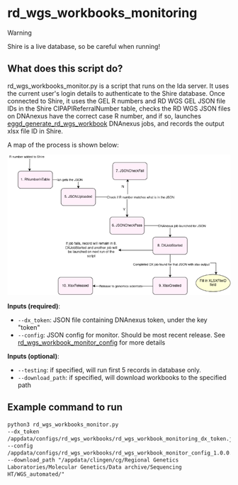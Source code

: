 # rd_wgs_workbooks_monitoring

> [!WARNING]  
> Shire is a live database, so be careful when running!

## What does this script do?
rd_wgs_workbooks_monitor.py is a script that runs on the Ida server. It uses the current user's login details to authenticate to the Shire database. Once connected to Shire, it uses the GEL R numbers and RD WGS GEL JSON file IDs in the Shire CIPAPIReferralNumber table, checks the RD WGS JSON files on DNAnexus have the correct case R number, and if so, launches [eggd_generate_rd_wgs_workbook](https://github.com/eastgenomics/eggd_generate_rd_wgs_workbook) DNAnexus jobs, and records the output xlsx file ID in Shire.

A map of the process is shown below:

![Image of workflow](RD_WGS_Shire_workflow.png)

**Inputs (required)**:
* `--dx_token`: JSON file containing DNAnexus token, under the key "token"
* `--config`: JSON config for monitor. Should be most recent release. See [rd_wgs_workbook_monitor_config](https://github.com/eastgenomics/rd_wgs_workbook_monitor_config) for more details

**Inputs (optional)**:
* `--testing`: if specified, will run first 5 records in database only.
* `--download_path`: if specified, will download workbooks to the specified path


## Example command to run
```
python3 rd_wgs_workbooks_monitor.py 
--dx_token /appdata/configs/rd_wgs_workbooks/rd_wgs_workbook_monitoring_dx_token.json
--config /appdata/configs/rd_wgs_workbooks/rd_wgs_workbook_monitor_config_1.0.0.json
--download_path "/appdata/clingen/cg/Regional Genetics Laboratories/Molecular Genetics/Data archive/Sequencing HT/WGS_automated/"
```
